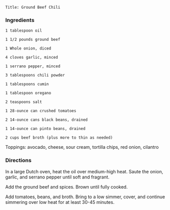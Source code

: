 ~~~ recipe-info
Title: Ground Beef Chili
~~~

### Ingredients

~~~ recipe-ingredients
1 tablespoon oil

1 1/2 pounds ground beef

1 Whole onion, diced

4 cloves garlic, minced

1 serrano pepper, minced

3 tablespoons chili powder

1 tablespoons cumin

1 tablespoon oregano

2 teaspoons salt

1 28-ounce can crushed tomatoes

2 14-ounce cans black beans, drained

1 14-ounce can pinto beans, drained

2 cups beef broth (plus more to thin as needed)
~~~

Toppings: avocado, cheese, sour cream, tortilla chips, red onion, cilantro


### Directions

In a large Dutch oven, heat the oil over medium-high heat. Saute the onion, garlic, and serrano
pepper until soft and fragrant.

Add the ground beef and spices. Brown until fully cooked.

Add tomatoes, beans, and broth. Bring to a low simmer, cover, and continue simmering over low heat
for at least 30-45 minutes.
